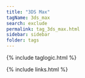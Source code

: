 ```yaml
---
title: "3DS Max"
tagName: 3ds_max
search: exclude
permalink: tag_3ds_max.html
sidebar: sidebar
folder: tags
---
```

{% include taglogic.html %}

{% include links.html %}
